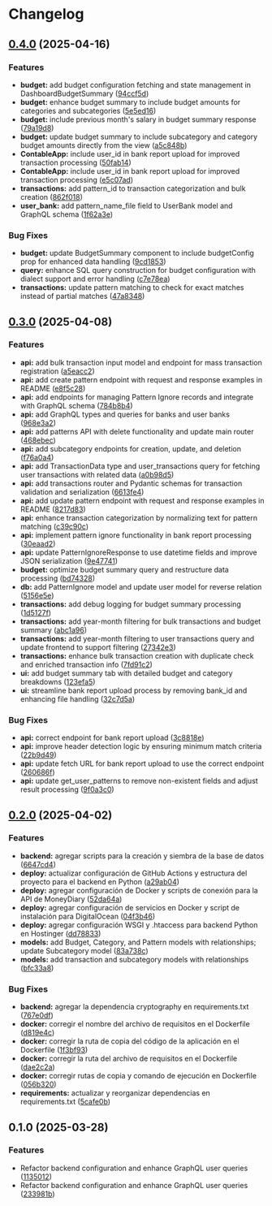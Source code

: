 # Changelog

## [0.4.0](https://github.com/Juargo/moneydiary/compare/v0.3.0...v0.4.0) (2025-04-16)


### Features

* **budget:** add budget configuration fetching and state management in DashboardBudgetSummary ([94ccf5d](https://github.com/Juargo/moneydiary/commit/94ccf5d5c797f9fcf85d294a5450d3a58f079d0e))
* **budget:** enhance budget summary to include budget amounts for categories and subcategories ([5e5ed16](https://github.com/Juargo/moneydiary/commit/5e5ed16e834f1b74675caa19d01a898ca1089d20))
* **budget:** include previous month's salary in budget summary response ([79a19d8](https://github.com/Juargo/moneydiary/commit/79a19d8515f19816ad1aafdd84f738b499794c5f))
* **budget:** update budget summary to include subcategory and category budget amounts directly from the view ([a5c848b](https://github.com/Juargo/moneydiary/commit/a5c848b8edfec89578fa552694e1ab5ceeef3454))
* **ContableApp:** include user_id in bank report upload for improved transaction processing ([50fab14](https://github.com/Juargo/moneydiary/commit/50fab14daba97a2503447e0e590a6ec73795a85c))
* **ContableApp:** include user_id in bank report upload for improved transaction processing ([e5c07ad](https://github.com/Juargo/moneydiary/commit/e5c07ada569db148459ff86e06dab965b930566b))
* **transactions:** add pattern_id to transaction categorization and bulk creation ([862f018](https://github.com/Juargo/moneydiary/commit/862f018208388fd9475400c2d3260e8d4bc33fe5))
* **user_bank:** add pattern_name_file field to UserBank model and GraphQL schema ([1f62a3e](https://github.com/Juargo/moneydiary/commit/1f62a3e5835c1ea4bc73917b2d0403eee6682f1f))


### Bug Fixes

* **budget:** update BudgetSummary component to include budgetConfig prop for enhanced data handling ([9cd1853](https://github.com/Juargo/moneydiary/commit/9cd1853309c5288ba87533b2557954ba5f86749a))
* **query:** enhance SQL query construction for budget configuration with dialect support and error handling ([c7e78ea](https://github.com/Juargo/moneydiary/commit/c7e78eadf56ca35fe3abef3272f15b0a7235b925))
* **transactions:** update pattern matching to check for exact matches instead of partial matches ([47a8348](https://github.com/Juargo/moneydiary/commit/47a8348c11a6f1d43492e8787f4365b7d4c9474d))

## [0.3.0](https://github.com/Juargo/moneydiary/compare/v0.2.0...v0.3.0) (2025-04-08)


### Features

* **api:** add bulk transaction input model and endpoint for mass transaction registration ([a5eacc2](https://github.com/Juargo/moneydiary/commit/a5eacc22c03ce91f15f51a60f58fd60d3112e7d3))
* **api:** add create pattern endpoint with request and response examples in README ([e8f5c28](https://github.com/Juargo/moneydiary/commit/e8f5c28bc8c4478e68eccf90049f30afd447b96c))
* **api:** add endpoints for managing Pattern Ignore records and integrate with GraphQL schema ([784b8b4](https://github.com/Juargo/moneydiary/commit/784b8b47736a7a613391d38763cee053671942a8))
* **api:** add GraphQL types and queries for banks and user banks ([968e3a2](https://github.com/Juargo/moneydiary/commit/968e3a203fe03c5f4a6730124fd9c26100a23b29))
* **api:** add patterns API with delete functionality and update main router ([468ebec](https://github.com/Juargo/moneydiary/commit/468ebec5fb134f3420191d8f3d9e6d28eb5b36d0))
* **api:** add subcategory endpoints for creation, update, and deletion ([f76a0a4](https://github.com/Juargo/moneydiary/commit/f76a0a417c2978acf3b690b1ff8bffdba9055d56))
* **api:** add TransactionData type and user_transactions query for fetching user transactions with related data ([a0b98d5](https://github.com/Juargo/moneydiary/commit/a0b98d5ebb27a6f5f3dfa7891ead4546806525b7))
* **api:** add transactions router and Pydantic schemas for transaction validation and serialization ([6613fe4](https://github.com/Juargo/moneydiary/commit/6613fe4888c83cd4ee595f1de19251501e4ccbe1))
* **api:** add update pattern endpoint with request and response examples in README ([8217d83](https://github.com/Juargo/moneydiary/commit/8217d83019492bd32173c994b762624ba4048120))
* **api:** enhance transaction categorization by normalizing text for pattern matching ([c39c90c](https://github.com/Juargo/moneydiary/commit/c39c90cf45e12c7a3dff3ff641165a99fb11cfc1))
* **api:** implement pattern ignore functionality in bank report processing ([30eaad2](https://github.com/Juargo/moneydiary/commit/30eaad2826cdb835f0d13181e95fa3e857dc9da1))
* **api:** update PatternIgnoreResponse to use datetime fields and improve JSON serialization ([9e47741](https://github.com/Juargo/moneydiary/commit/9e477416abb5614842ca28bd75e719c155b929fa))
* **budget:** optimize budget summary query and restructure data processing ([bd74328](https://github.com/Juargo/moneydiary/commit/bd74328640209e57c54ee31beec3c7e2f4675424))
* **db:** add PatternIgnore model and update user model for reverse relation ([5156e5e](https://github.com/Juargo/moneydiary/commit/5156e5eb06dc14ac0743ecf2e85c00115cf34979))
* **transactions:** add debug logging for budget summary processing ([1d5127f](https://github.com/Juargo/moneydiary/commit/1d5127f0b36ac0eaaf52e2775796166cc459b6ac))
* **transactions:** add year-month filtering for bulk transactions and budget summary ([abc1a96](https://github.com/Juargo/moneydiary/commit/abc1a967f1bb8359f14ebc14bb602c495f8250d7))
* **transactions:** add year-month filtering to user transactions query and update frontend to support filtering ([27342e3](https://github.com/Juargo/moneydiary/commit/27342e3f9794af8fc11e97c4fd94720b09cf1630))
* **transactions:** enhance bulk transaction creation with duplicate check and enriched transaction info ([7fd91c2](https://github.com/Juargo/moneydiary/commit/7fd91c2c020c22eb682713d4c21be7d24f697b0f))
* **ui:** add budget summary tab with detailed budget and category breakdowns ([123efa5](https://github.com/Juargo/moneydiary/commit/123efa5993b39f0ceedb89a64501d20491de2887))
* **ui:** streamline bank report upload process by removing bank_id and enhancing file handling ([32c7d5a](https://github.com/Juargo/moneydiary/commit/32c7d5a19a344d8a84f01a3e12981073a1384a32))


### Bug Fixes

* **api:** correct endpoint for bank report upload ([3c8818e](https://github.com/Juargo/moneydiary/commit/3c8818efc8b0882658de77278a65715afbbc0164))
* **api:** improve header detection logic by ensuring minimum match criteria ([22b9d49](https://github.com/Juargo/moneydiary/commit/22b9d497c8c3e122ec1954dc35fd6cb00e64349e))
* **api:** update fetch URL for bank report upload to use the correct endpoint ([260686f](https://github.com/Juargo/moneydiary/commit/260686f35819eec78ae5447e0377b5bed6b7a13f))
* **api:** update get_user_patterns to remove non-existent fields and adjust result processing ([9f0a3c0](https://github.com/Juargo/moneydiary/commit/9f0a3c0824823977ba36fd1382ad868f822568b5))

## [0.2.0](https://github.com/Juargo/moneydiary/compare/0.1.0...v0.2.0) (2025-04-02)


### Features

* **backend:** agregar scripts para la creación y siembra de la base de datos ([6647cd4](https://github.com/Juargo/moneydiary/commit/6647cd4f42a29c879b69c9cdc09a11bf06ea306f))
* **deploy:** actualizar configuración de GitHub Actions y estructura del proyecto para el backend en Python ([a29ab04](https://github.com/Juargo/moneydiary/commit/a29ab043e9542e867fcec26719f28fe378ef7002))
* **deploy:** agregar configuración de Docker y scripts de conexión para la API de MoneyDiary ([52da64a](https://github.com/Juargo/moneydiary/commit/52da64adf3b9aaf544970360e9f2c0f685c8ff1d))
* **deploy:** agregar configuración de servicios en Docker y script de instalación para DigitalOcean ([04f3b46](https://github.com/Juargo/moneydiary/commit/04f3b46a84516d14429efc2378d9efa9e36f2dd7))
* **deploy:** agregar configuración WSGI y .htaccess para backend Python en Hostinger ([dd78833](https://github.com/Juargo/moneydiary/commit/dd78833a3936c77cd9336c531c7a04fff943675c))
* **models:** add Budget, Category, and Pattern models with relationships; update Subcategory model ([83a738c](https://github.com/Juargo/moneydiary/commit/83a738cc482e6c96928e4db1180bac1d66c2b950))
* **models:** add transaction and subcategory models with relationships ([bfc33a8](https://github.com/Juargo/moneydiary/commit/bfc33a807f2249a3b580086ad07cd704b3ca8aa1))


### Bug Fixes

* **backend:** agregar la dependencia cryptography en requirements.txt ([767e0df](https://github.com/Juargo/moneydiary/commit/767e0dfae10c76c29f0d2c20a97cb6655f39b4e9))
* **docker:** corregir el nombre del archivo de requisitos en el Dockerfile ([d819e4c](https://github.com/Juargo/moneydiary/commit/d819e4c7cdc057b6c1b65cc4233ab9defb342ce7))
* **docker:** corregir la ruta de copia del código de la aplicación en el Dockerfile ([1f3bf93](https://github.com/Juargo/moneydiary/commit/1f3bf9313468eeb7c1f0ec439e6a998052e5d492))
* **docker:** corregir la ruta del archivo de requisitos en el Dockerfile ([dae2c2a](https://github.com/Juargo/moneydiary/commit/dae2c2aad5fb01a593ce3dc098944487c2aa858e))
* **docker:** corregir rutas de copia y comando de ejecución en Dockerfile ([056b320](https://github.com/Juargo/moneydiary/commit/056b32054e4ff7c78709573c49072d3a5f457bfd))
* **requirements:** actualizar y reorganizar dependencias en requirements.txt ([5cafe0b](https://github.com/Juargo/moneydiary/commit/5cafe0b42ef2dec0733d18ae120a450ea053c23a))

## 0.1.0 (2025-03-28)


### Features

* Refactor backend configuration and enhance GraphQL user queries ([1135012](https://github.com/Juargo/moneydiary/commit/113501230ed1df0b4387a7eed5ba28d9424329fe))
* Refactor backend configuration and enhance GraphQL user queries ([233981b](https://github.com/Juargo/moneydiary/commit/233981b7096b2286ffead0d6e212ce24eac4b61f))
